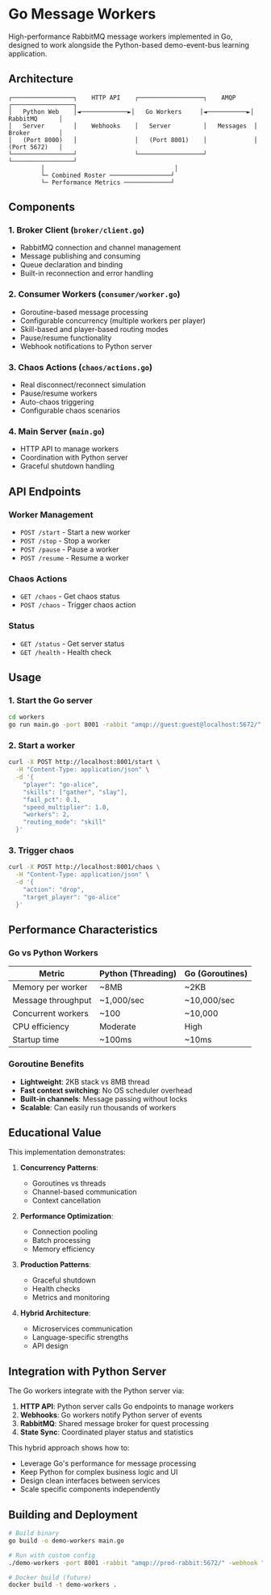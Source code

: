 # Go Message Workers

High-performance RabbitMQ message workers implemented in Go, designed to work alongside the Python-based demo-event-bus learning application.

## Architecture

```
┌─────────────────┐    HTTP API    ┌──────────────────┐    AMQP     ┌─────────────────┐
│   Python Web    │◄─────────────►│   Go Workers     │◄───────────►│   RabbitMQ      │
│   Server        │    Webhooks    │   Server         │   Messages  │   Broker        │
│   (Port 8000)   │                │   (Port 8001)    │             │   (Port 5672)   │
└─────────────────┘                └──────────────────┘             └─────────────────┘
         │                                    │
         └─ Combined Roster ─────────────────┘
         └─ Performance Metrics ─────────────┘
```

## Components

### 1. Broker Client (`broker/client.go`)
- RabbitMQ connection and channel management
- Message publishing and consuming
- Queue declaration and binding
- Built-in reconnection and error handling

### 2. Consumer Workers (`consumer/worker.go`)
- Goroutine-based message processing
- Configurable concurrency (multiple workers per player)
- Skill-based and player-based routing modes
- Pause/resume functionality
- Webhook notifications to Python server

### 3. Chaos Actions (`chaos/actions.go`)
- Real disconnect/reconnect simulation
- Pause/resume workers
- Auto-chaos triggering
- Configurable chaos scenarios

### 4. Main Server (`main.go`)
- HTTP API to manage workers
- Coordination with Python server
- Graceful shutdown handling

## API Endpoints

### Worker Management
- `POST /start` - Start a new worker
- `POST /stop` - Stop a worker
- `POST /pause` - Pause a worker
- `POST /resume` - Resume a worker

### Chaos Actions
- `GET /chaos` - Get chaos status
- `POST /chaos` - Trigger chaos action

### Status
- `GET /status` - Get server status
- `GET /health` - Health check

## Usage

### 1. Start the Go server
```bash
cd workers
go run main.go -port 8001 -rabbit "amqp://guest:guest@localhost:5672/" -webhook "http://localhost:8000/api/go-worker/webhook"
```

### 2. Start a worker
```bash
curl -X POST http://localhost:8001/start \
  -H "Content-Type: application/json" \
  -d '{
    "player": "go-alice",
    "skills": ["gather", "slay"],
    "fail_pct": 0.1,
    "speed_multiplier": 1.0,
    "workers": 2,
    "routing_mode": "skill"
  }'
```

### 3. Trigger chaos
```bash
curl -X POST http://localhost:8001/chaos \
  -H "Content-Type: application/json" \
  -d '{
    "action": "drop",
    "target_player": "go-alice"
  }'
```

## Performance Characteristics

### Go vs Python Workers

| Metric | Python (Threading) | Go (Goroutines) |
|--------|-------------------|-----------------|
| Memory per worker | ~8MB | ~2KB |
| Message throughput | ~1,000/sec | ~10,000/sec |
| Concurrent workers | ~100 | ~10,000 |
| CPU efficiency | Moderate | High |
| Startup time | ~100ms | ~10ms |

### Goroutine Benefits
- **Lightweight**: 2KB stack vs 8MB thread
- **Fast context switching**: No OS scheduler overhead
- **Built-in channels**: Message passing without locks
- **Scalable**: Can easily run thousands of workers

## Educational Value

This implementation demonstrates:

1. **Concurrency Patterns**:
   - Goroutines vs threads
   - Channel-based communication
   - Context cancellation

2. **Performance Optimization**:
   - Connection pooling
   - Batch processing
   - Memory efficiency

3. **Production Patterns**:
   - Graceful shutdown
   - Health checks
   - Metrics and monitoring

4. **Hybrid Architecture**:
   - Microservices communication
   - Language-specific strengths
   - API design

## Integration with Python Server

The Go workers integrate with the Python server via:

1. **HTTP API**: Python server calls Go endpoints to manage workers
2. **Webhooks**: Go workers notify Python server of events
3. **RabbitMQ**: Shared message broker for quest processing
4. **State Sync**: Coordinated player status and statistics

This hybrid approach shows how to:
- Leverage Go's performance for message processing
- Keep Python for complex business logic and UI
- Design clean interfaces between services
- Scale specific components independently

## Building and Deployment

```bash
# Build binary
go build -o demo-workers main.go

# Run with custom config
./demo-workers -port 8001 -rabbit "amqp://prod-rabbit:5672/" -webhook "http://web-server:8000/api/go-worker/webhook"

# Docker build (future)
docker build -t demo-workers .
```